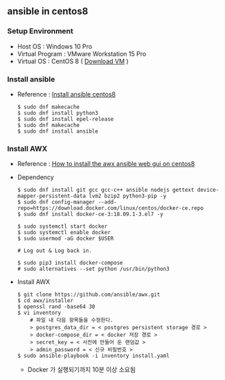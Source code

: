 ## ansible in centos8

### Setup Environment

* Host OS : Windows 10 Pro
* Virtual Program : VMware Workstation 15 Pro
* Virtual OS : CentOS 8 ( [Download VM][0] )

### Install ansible
* Reference : [Install ansible centos8][1]

	```
	$ sudo dnf makecache
	$ sudo dnf install python3
	$ sudo dnf install epel-release
	$ sudo dnf makecache
	$ sudo dnf install ansible
	```
	
### Install AWX
* Reference : [How to install the awx ansible web gui on centos8][2]
* Dependency
	```
	$ sudo dnf install git gcc gcc-c++ ansible nodejs gettext device-mapper-persistent-data lvm2 bzip2 python3-pip -y
	$ sudo dnf config-manager --add-repo=https://download.docker.com/linux/centos/docker-ce.repo
	$ sudo dnf install docker-ce-3:18.09.1-3.el7 -y

	$ sudo systemctl start docker
	$ sudo systemctl enable docker
	$ sudo usermod -aG docker $USER

    # Log out & Log back in.

    $ sudo pip3 install docker-compose
	# sudo alternatives --set python /usr/bin/python3
	```
	
* Install AWX
	```
	$ git clone https://github.com/ansible/awx.git
	$ cd awx/installer
	$ openssl rand -base64 30
	$ vi inventory
		# 파일 내 다음 항목들을 수정한다. 
		> postgres_data_dir = < postgres persistent storage 경로 >
		> docker-compose_dir = < docker 저장 경로 >
		> secret_key = < 사전에 만들어 둔 랜덤값 >
		> admin_password = < 신규 비밀번호 >
	$ sudo ansible-playbook -i inventory install.yaml
	```
	
	* Docker 가 실행되기까지 10분 이상 소요됨	
	
[0]:https://www.linuxvmimages.com/images/centos-8/
[1]:https://linuxhint.com/install_ansible_centos8/
[2]:https://www.techrepublic.com/article/how-to-install-the-awx-ansible-web-gui-on-centos-8/